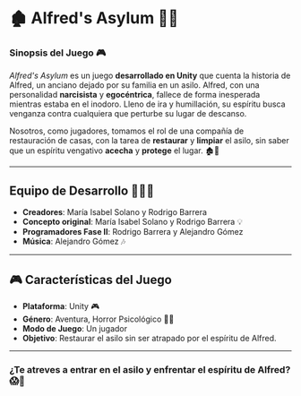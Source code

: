 # 🏚️ **Alfred's Asylum** 🧟‍♂️

### **Sinopsis del Juego** 🎮

*Alfred's Asylum* es un juego **desarrollado en Unity** que cuenta la historia de Alfred, un anciano dejado por su familia en un asilo. Alfred, con una personalidad **narcisista** y **egocéntrica**, fallece de forma inesperada mientras estaba en el inodoro. Lleno de ira y humillación, su espíritu busca venganza contra cualquiera que perturbe su lugar de descanso.

Nosotros, como jugadores, tomamos el rol de una compañía de restauración de casas, con la tarea de **restaurar** y **limpiar** el asilo, sin saber que un espíritu vengativo **acecha** y **protege** el lugar. 🏚️👻

---

## **Equipo de Desarrollo** 👨‍💻🎨

- **Creadores**: María Isabel Solano y Rodrigo Barrera
- **Concepto original**: María Isabel Solano y Rodrigo Barrera 💡
- **Programadores Fase II**: Rodrigo Barrera y Alejandro Gómez  
- **Música**: Alejandro Gómez 🎶  

---

## 🎮 **Características del Juego**

- **Plataforma**: Unity 🎮  
- **Género**: Aventura, Horror Psicológico 🧠🖤  
- **Modo de Juego**: Un jugador  
- **Objetivo**: Restaurar el asilo sin ser atrapado por el espíritu de Alfred.

---

### **¿Te atreves a entrar en el asilo y enfrentar el espíritu de Alfred?** 😱👻
